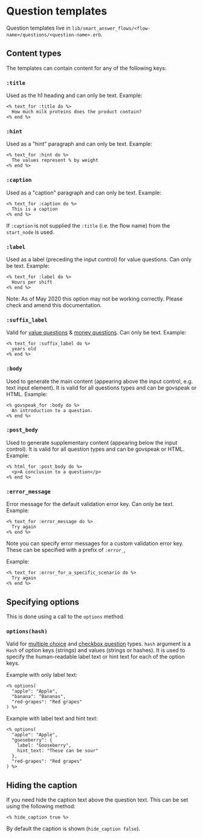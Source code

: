 # Question templates

Question templates live in `lib/smart_answer_flows/<flow-name>/questions/<question-name>.erb`.

## Content types

The templates can contain content for any of the following keys:

### `:title`

Used as the h1 heading and can only be text. Example:

```erb
<% text_for :title do %>
  How much milk proteins does the product contain?
<% end %>
```

### `:hint`

Used as a "hint" paragraph and can only be text. Example:

```erb
<% text_for :hint do %>
  The values represent % by weight
<% end %>
```

### `:caption`

Used as a "caption" paragraph and can only be text. Example:

```erb
<% text_for :caption do %>
  This is a caption
<% end %>
```

If `:caption` is not supplied the `:title` (i.e. the flow name) from the `start_node` is used.

### `:label`

Used as a label (preceding the input control) for value questions. Can only be text. Example:

```erb
<% text_for :label do %>
  Hours per shift
<% end %>
```

Note: As of May 2020 this option may not be working correctly. Please check and amend this documentation.

### `:suffix_label`

Valid for [value questions](../question-types.md#value_question) & [money questions](../question-types.md#money_question). Can only be text. Example:

```erb
<% text_for :suffix_label do %>
  years old
<% end %>
```

### `:body`

Used to generate the main content (appearing above the input control, e.g. text input element).
It is valid for all questions types and can be govspeak or HTML. Example:

```erb
<% govspeak_for :body do %>
  An introduction to a question.
<% end %>
```

### `:post_body`

Used to generate supplementary content (appearing below the input control).
It is valid for all question types and can be govspeak or HTML. Example:

```erb
<% html_for :post_body do %>
  <p>A conclusion to a question</p>
<% end %>
```

### `:error_message`

Error message for the default validation error key. Can only be text. Example:

```erb
<% text_for :error_message do %>
  Try again
<% end %>
```

Note you can specify error messages for a custom validation error key. These
can be specified with a prefix of `:error_`,

Example:

```erb
<% text_for :error_for_a_specific_scenario do %>
  Try again
<% end %>
```

## Specifying options

This is done using a call to the `options` method.

### `options(hash)`

Valid for [multiple choice](../question-types.md#multiple_choice) and [checkbox question](../question-types.md#checkbox_question) types. `hash` argument is a `Hash` of option keys (strings) and values (strings or hashes).
It is used to specify the human-readable label text or hint text for each of the option keys.

Example with only label text:

```erb
<% options(
  "apple": "Apple",
  "banana": "Bananas",
  "red-grapes": "Red grapes"
) %>
```

Example with label text and hint text:

```erb
<% options(
  "apple": "Apple",
  "gooseberry": {
    label: "Gooseberry",
    hint_text: "These can be sour"
  },
  "red-grapes": "Red grapes"
) %>
```

## Hiding the caption

If you need hide the caption text above the question text. This can be set using the following method:

```erb
<% hide_caption true %>
```

By default the caption is shown (`hide_caption false`).
